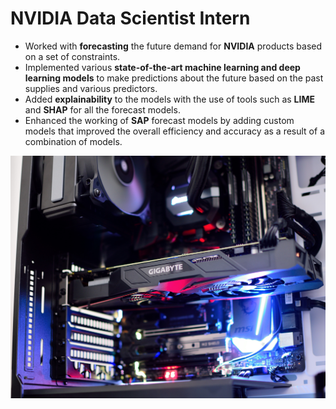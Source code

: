 # NVIDIA Data Scientist Intern

* Worked with __forecasting__ the future demand for __NVIDIA__ products based on a set of constraints. 
* Implemented various __state-of-the-art machine learning and deep learning models__ to make predictions about the future based on the past supplies and various predictors. 
* Added __explainability__ to the models with the use of tools such as __LIME__ and __SHAP__ for all the forecast models. 
* Enhanced the working of __SAP__ forecast models by adding custom models that improved the overall efficiency and accuracy as a result of a combination of models. 

![](https://github.com/suhasmaddali/Images/blob/main/rafael-pol-6b5uqlWabB0-unsplash.jpg)
